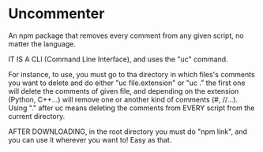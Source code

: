 # Uncommenter
An npm package that removes every comment from any given script, no matter the language.


IT IS A CLI (Command Line Interface), and uses the "uc" command.

For instance, to use, you must go to tha directory in which files's comments you want to delete and do either "uc file.extension" or "uc ." the first one will delete the comments of given file, and depending on the extension (Python, C++...) will remove one or another kind of comments (#, //...). Using "." after uc means deleting the comments from EVERY script from the current directory.

AFTER DOWNLOADING, in the root directory you must do "npm link", and you can use it wherever you want to! Easy as that.
